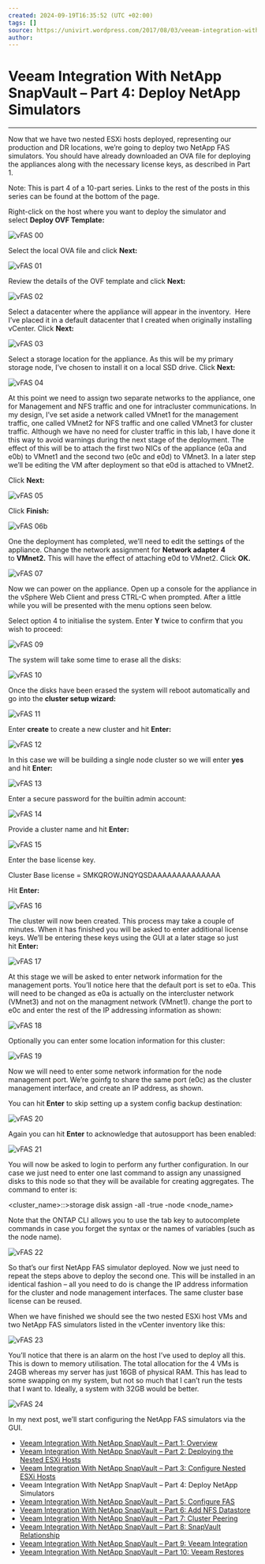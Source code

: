```yaml
---
created: 2024-09-19T16:35:52 (UTC +02:00)
tags: []
source: https://univirt.wordpress.com/2017/08/03/veeam-integration-with-netapp-snapvault-part-4-deploy-netapp-simulators/
author: 
---
```


# Veeam Integration With NetApp SnapVault – Part 4: Deploy NetApp Simulators

---
Now that we have two nested ESXi hosts deployed, representing our production and DR locations, we’re going to deploy two NetApp FAS simulators. You should have already downloaded an OVA file for deploying the appliances along with the necessary license keys, as described in Part 1.

Note: This is part 4 of a 10-part series. Links to the rest of the posts in this series can be found at the bottom of the page.

Right-click on the host where you want to deploy the simulator and select **Deploy OVF Template:**

![vFAS 00](https://univirt.wordpress.com/wp-content/uploads/2017/05/vfas-00.jpg?w=809)

Select the local OVA file and click **Next:**

![vFAS 01](https://univirt.wordpress.com/wp-content/uploads/2017/05/vfas-01.jpg?w=809)

Review the details of the OVF template and click **Next:**

![vFAS 02](https://univirt.wordpress.com/wp-content/uploads/2017/05/vfas-02.jpg?w=809)

Select a datacenter where the appliance will appear in the inventory.  Here I’ve placed it in a default datacenter that I created when originally installing vCenter. Click **Next:**

![vFAS 03](https://univirt.wordpress.com/wp-content/uploads/2017/05/vfas-031.jpg?w=809)

Select a storage location for the appliance. As this will be my primary storage node, I’ve chosen to install it on a local SSD drive. Click **Next:**

![vFAS 04](https://univirt.wordpress.com/wp-content/uploads/2017/05/vfas-04.jpg?w=809)

At this point we need to assign two separate networks to the appliance, one for Management and NFS traffic and one for intracluster communications. In my design, I’ve set aside a network called VMnet1 for the management traffic, one called VMnet2 for NFS traffic and one called VMnet3 for cluster traffic. Although we have no need for cluster traffic in this lab, I have done it this way to avoid warnings during the next stage of the deployment. The effect of this will be to attach the first two NICs of the appliance (e0a and e0b) to VMnet1 and the second two (e0c and e0d) to VMnet3. In a later step we’ll be editing the VM after deployment so that e0d is attached to VMnet2.

Click **Next:**

![vFAS 05](https://univirt.wordpress.com/wp-content/uploads/2017/05/vfas-05.jpg?w=809)

Click **Finish:**

![vFAS 06b](https://univirt.wordpress.com/wp-content/uploads/2017/05/vfas-06b.jpg?w=809)

One the deployment has completed, we’ll need to edit the settings of the appliance. Change the network assignment for **Network adapter 4** to **VMnet2.** This will have the effect of attaching e0d to VMnet2. Click **OK.**

![vFAS 07](https://univirt.wordpress.com/wp-content/uploads/2017/05/vfas-07.jpg?w=809)

Now we can power on the appliance. Open up a console for the appliance in the vSphere Web Client and press CTRL-C when prompted. After a little while you will be presented with the menu options seen below.

Select option 4 to initialise the system. Enter **Y** twice to confirm that you wish to proceed:

![vFAS 09](https://univirt.wordpress.com/wp-content/uploads/2017/05/vfas-09.jpg?w=809)

The system will take some time to erase all the disks:

![vFAS 10](https://univirt.wordpress.com/wp-content/uploads/2017/05/vfas-10.jpg?w=809)

Once the disks have been erased the system will reboot automatically and go into the **cluster setup wizard:**

![vFAS 11](https://univirt.wordpress.com/wp-content/uploads/2017/05/vfas-11.jpg?w=809)

Enter **create** to create a new cluster and hit **Enter:**

![vFAS 12](https://univirt.wordpress.com/wp-content/uploads/2017/05/vfas-12.jpg?w=809)

In this case we will be building a single node cluster so we will enter **yes** and hit **Enter:**

![vFAS 13](https://univirt.wordpress.com/wp-content/uploads/2017/05/vfas-13.jpg?w=809)

Enter a secure password for the builtin admin account:

![vFAS 14](https://univirt.wordpress.com/wp-content/uploads/2017/05/vfas-14.jpg?w=809)

Provide a cluster name and hit **Enter:**

![vFAS 15](https://univirt.wordpress.com/wp-content/uploads/2017/05/vfas-15.jpg?w=809)

Enter the base license key.

Cluster Base license = SMKQROWJNQYQSDAAAAAAAAAAAAAA

Hit **Enter:**

![vFAS 16](https://univirt.wordpress.com/wp-content/uploads/2017/05/vfas-16.jpg?w=809)

The cluster will now been created. This process may take a couple of minutes. When it has finished you will be asked to enter additional license keys. We’ll be entering these keys using the GUI at a later stage so just hit **Enter:**

![vFAS 17](https://univirt.wordpress.com/wp-content/uploads/2017/05/vfas-17.jpg?w=809)

At this stage we will be asked to enter network information for the management ports. You’ll notice here that the default port is set to e0a. This will need to be changed as e0a is actually on the intercluster network (VMnet3) and not on the managment network (VMnet1). change the port to e0c and enter the rest of the IP addressing information as shown:

![vFAS 18](https://univirt.wordpress.com/wp-content/uploads/2017/05/vfas-18.jpg?w=809)

Optionally you can enter some location information for this cluster:

![vFAS 19](https://univirt.wordpress.com/wp-content/uploads/2017/05/vfas-19.jpg?w=809)

Now we will need to enter some network information for the node management port. We’re goinfg to share the same port (e0c) as the cluster management interface, and create an IP address, as shown.

You can hit **Enter** to skip setting up a system config backup destination:

![vFAS 20](https://univirt.wordpress.com/wp-content/uploads/2017/05/vfas-20.jpg?w=809)

Again you can hit **Enter** to acknowledge that autosupport has been enabled:

![vFAS 21](https://univirt.wordpress.com/wp-content/uploads/2017/05/vfas-21.jpg?w=809)

You will now be asked to login to perform any further configuration. In our case we just need to enter one last command to assign any unassigned disks to this node so that they will be available for creating aggregates. The command to enter is:

<cluster\_name>::>storage disk assign -all -true -node <node\_name>

Note that the ONTAP CLI allows you to use the tab key to autocomplete commands in case you forget the syntax or the names of variables (such as the node name).

![vFAS 22](https://univirt.wordpress.com/wp-content/uploads/2017/05/vfas-22.jpg?w=809)

So that’s our first NetApp FAS simulator deployed. Now we just need to repeat the steps above to deploy the second one. This will be installed in an identical fashion – all you need to do is change the IP address information for the cluster and node management interfaces. The same cluster base license can be reused.

When we have finished we should see the two nested ESXi host VMs and two NetApp FAS simulators listed in the vCenter inventory like this:

![vFAS 23](https://univirt.wordpress.com/wp-content/uploads/2017/05/vfas-23.jpg?w=809)

You’ll notice that there is an alarm on the host I’ve used to deploy all this. This is down to memory utilisation. The total allocation for the 4 VMs is 24GB whereas my server has just 16GB of physical RAM. This has lead to some swapping on my system, but not so much that I can’t run the tests that I want to. Ideally, a system with 32GB would be better.

![vFAS 24](https://univirt.wordpress.com/wp-content/uploads/2017/05/vfas-24.jpg?w=809)

In my next post, we’ll start configuring the NetApp FAS simulators via the GUI.

-   [Veeam Integration With NetApp SnapVault – Part 1: Overview](https://univirt.wordpress.com/2017/08/03/veeam-integration-with-netapp-snapvault-part-1-overview/)
-   [Veeam Integration With NetApp SnapVault – Part 2: Deploying the Nested ESXi Hosts](https://univirt.wordpress.com/2017/08/03/veeam-integration-with-netapp-snapvault-part-2-deploying-the-nested-esxi-hosts/)
-   [Veeam Integration With NetApp SnapVault – Part 3: Configure Nested ESXi Hosts](https://univirt.wordpress.com/2017/08/03/veeam-integration-with-netapp-snapvault-part-3-configure-nested-esxi-hosts/)
-   Veeam Integration With NetApp SnapVault – Part 4: Deploy NetApp Simulators
-   [Veeam Integration With NetApp SnapVault – Part 5: Configure FAS](https://univirt.wordpress.com/2017/08/03/veeam-integration-with-netapp-snapvault-part-5-configure-fas/)
-   [Veeam Integration With NetApp SnapVault – Part 6: Add NFS Datastore](https://univirt.wordpress.com/2017/08/03/veeam-integration-with-netapp-snapvault-part-6-add-nfs-datastore/)
-   [Veeam Integration With NetApp SnapVault – Part 7: Cluster Peering](https://univirt.wordpress.com/2017/08/03/veeam-integration-with-netapp-snapvault-part-7-cluster-peering/)
-   [Veeam Integration With NetApp SnapVault – Part 8: SnapVault Relationship](https://univirt.wordpress.com/2017/08/03/veeam-integration-with-netapp-snapvault-part-8-snapvault-relationship/)
-   [Veeam Integration With NetApp SnapVault – Part 9: Veeam Integration](https://univirt.wordpress.com/2017/08/03/veeam-integration-with-netapp-snapvault-part-9-veeam-integration/)
-   [Veeam Integration With NetApp SnapVault – Part 10: Veeam Restores](https://univirt.wordpress.com/2017/08/03/veeam-integration-with-netapp-snapvault-part-10-veeam-restores/)
